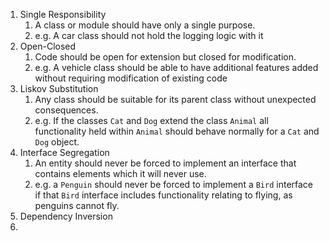 1. Single Responsibility
	1. A class or module should have only a single purpose. 
	2. e.g. A car class should not hold the logging logic with it
2. Open-Closed
	1. Code should be open for extension but closed for modification. 
	2. e.g. A vehicle class should be able to have additional features added without requiring modification of existing code
3. Liskov Substitution
	1. Any class should be suitable for its parent class without unexpected consequences.
	2. e.g. If the classes `Cat` and `Dog` extend the class `Animal` all functionality held within `Animal` should behave normally for a `Cat` and `Dog` object.
4. Interface Segregation
	1. An entity should never be forced to implement an interface that contains elements which it will never use.
	2. e.g. a `Penguin` should never be forced to implement a `Bird` interface if that `Bird` interface includes functionality relating to flying, as penguins cannot fly.
5. Dependency Inversion
6. 


